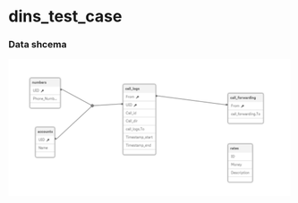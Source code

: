 # dins_test_case

### Data shcema
![alt text](https://raw.githubusercontent.com/rolldeep/dins_test_case/master/db_schema.PNG)
